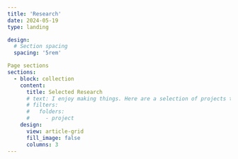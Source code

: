 ```yaml
---
title: 'Research'
date: 2024-05-19
type: landing

design:
  # Section spacing
  spacing: '5rem'

Page sections
sections:
  - block: collection
    content:
      title: Selected Research
      # text: I enjoy making things. Here are a selection of projects that I have worked on over the years.
      # filters:
      #   folders:
      #     - project
    design:
      view: article-grid
      fill_image: false
      columns: 3
---
```

